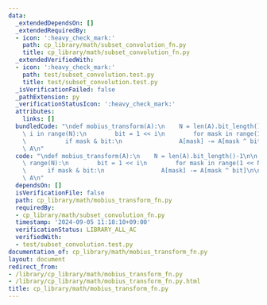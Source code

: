 ```yaml
---
data:
  _extendedDependsOn: []
  _extendedRequiredBy:
  - icon: ':heavy_check_mark:'
    path: cp_library/math/subset_convolution_fn.py
    title: cp_library/math/subset_convolution_fn.py
  _extendedVerifiedWith:
  - icon: ':heavy_check_mark:'
    path: test/subset_convolution.test.py
    title: test/subset_convolution.test.py
  _isVerificationFailed: false
  _pathExtension: py
  _verificationStatusIcon: ':heavy_check_mark:'
  attributes:
    links: []
  bundledCode: "\ndef mobius_transform(A):\n    N = len(A).bit_length()-1\n\n    for\
    \ i in range(N):\n        bit = 1 << i\n        for mask in range(1 << N):\n \
    \           if mask & bit:\n                A[mask] -= A[mask ^ bit]\n\n    return\
    \ A\n"
  code: "\ndef mobius_transform(A):\n    N = len(A).bit_length()-1\n\n    for i in\
    \ range(N):\n        bit = 1 << i\n        for mask in range(1 << N):\n      \
    \      if mask & bit:\n                A[mask] -= A[mask ^ bit]\n\n    return\
    \ A\n"
  dependsOn: []
  isVerificationFile: false
  path: cp_library/math/mobius_transform_fn.py
  requiredBy:
  - cp_library/math/subset_convolution_fn.py
  timestamp: '2024-09-05 11:18:10+09:00'
  verificationStatus: LIBRARY_ALL_AC
  verifiedWith:
  - test/subset_convolution.test.py
documentation_of: cp_library/math/mobius_transform_fn.py
layout: document
redirect_from:
- /library/cp_library/math/mobius_transform_fn.py
- /library/cp_library/math/mobius_transform_fn.py.html
title: cp_library/math/mobius_transform_fn.py
---
```

